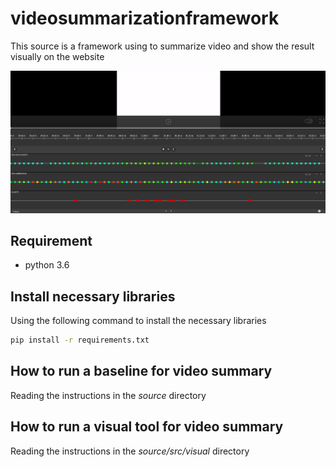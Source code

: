 # videosummarizationframework
This source is a framework using to summarize video and show the result visually on the website

![](https://github.com/tiendv/videosummarizationframework/blob/master/demo.png?raw=true)

## Requirement
* python 3.6

## Install necessary libraries
Using the following command to install the necessary libraries
```bash
pip install -r requirements.txt
```
## How to run a baseline for video summary
Reading the instructions in the *source* directory

## How to run a visual tool for video summary
Reading the instructions in the *source/src/visual* directory
